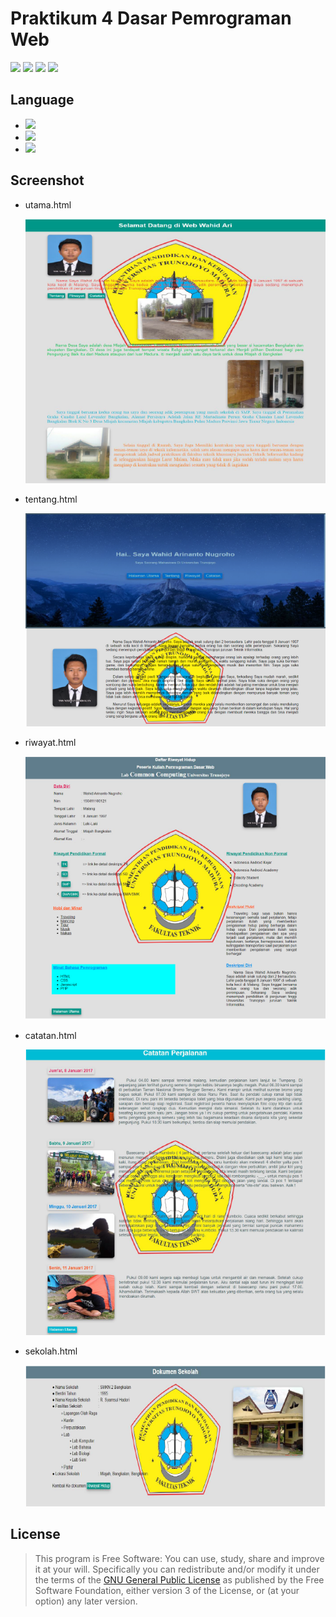# Praktikum 4 Dasar Pemrograman Web

[![](https://gitlab.com/gitlab-org/gitlab-ee/badges/master/build.svg)](https://wahidari.gitlab.io)
[![](https://semaphoreci.com/api/v1/projects/2f1a5809-418b-4cc2-a1f4-819607579fe7/400484/shields_badge.svg)](https://wahidari.gitlab.io)
[![](https://img.shields.io/badge/docs-latest-brightgreen.svg?style=flat&maxAge=86400)](https://wahidari.gitlab.io)
[![](https://img.shields.io/badge/Find%20Me-%40wahidari-009688.svg?style=social)](https://wahidari.gitlab.io)

## Language

- [![](https://img.shields.io/badge/html-5-FF5722.svg)](https://wahidari.gitlab.io) 
- [![](https://img.shields.io/badge/css-3-03A9F4.svg)](https://wahidari.gitlab.io) 
- [![](https://img.shields.io/badge/javascript-1.8-FFCA28.svg)](https://wahidari.gitlab.io) 

## Screenshot

- utama.html

    ![](./img/utama.PNG)

- tentang.html

    ![](./img/tentang.PNG)

- riwayat.html

    ![](./img/riwayat.PNG)

- catatan.html

    ![](./img/catatan.PNG)

- sekolah.html

    ![](./img/sekolah.PNG)

## License
> This program is Free Software: 
You can use, study, share and improve it at your will. 
Specifically you can redistribute and/or modify it under the terms of the [GNU General Public License](https://www.gnu.org/licenses/gpl.html) 
as published by the Free Software Foundation, either version 3 of the License, or (at your option) any later version.
